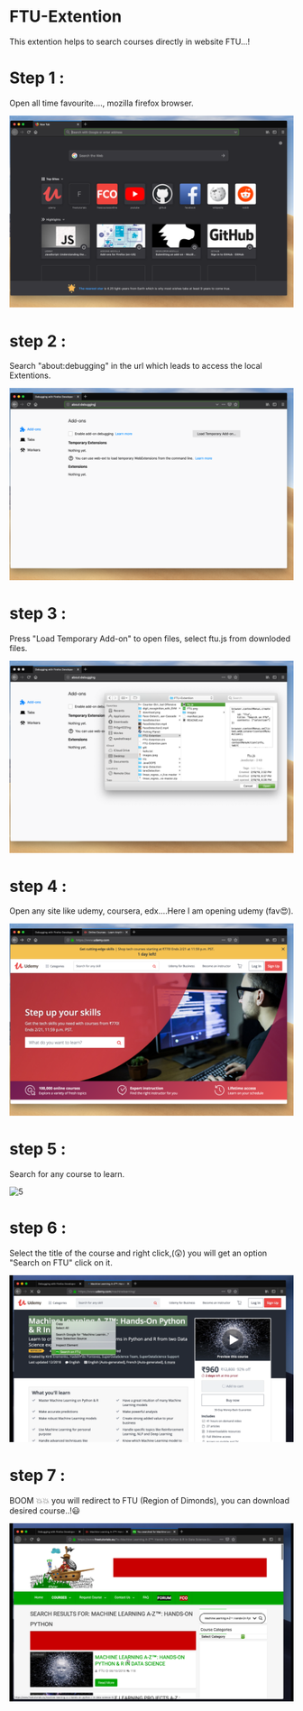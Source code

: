 # FTU-Extention

This extention helps to search courses directly in website FTU...!

# Step 1 :

Open all time favourite...., mozilla firefox browser.


![1](./images/1.png)

# step 2 :

Search "about:debugging" in the url which leads to access the local Extentions.

![2](./images/2.png)

# step 3 :

Press "Load Temporary Add-on" to open files, select ftu.js from downloded files.

![3](./images/3.png)

# step 4 :

Open any site like udemy, coursera, edx....Here I am opening udemy (fav😍).

![4](./images/4.png)

# step 5 :

Search for any course to learn.

![5](./images/5.png)

# step 6 :

Select the title of the course and right click,(😲) you will get an option "Search on FTU" click on it.

![6](./images/6.png)

# step 7 :

BOOM 💥💥  you will redirect to FTU (Region of Dimonds), you can download desired course..!😃

![7](./images/7.png)
